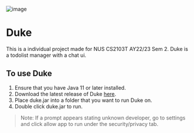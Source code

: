 ![image](https://user-images.githubusercontent.com/84606153/233120107-91182d8f-ed05-42e5-b912-e8faf9cf7e2f.png)

# Duke
This is a individual project made for NUS CS2103T AY22/23 Sem 2. Duke is a todolist manager with a chat ui.

## To use Duke
1. Ensure that you have Java 11 or later installed.
2. Download the latest release of Duke [here](https://github.com/pzhengze/ip/releases/latest).
3. Place duke.jar into a folder that you want to run Duke on.
4. Double click duke.jar to run.

> Note: If a prompt appears stating unknown developer, go to settings and click allow app to run under the security/privacy tab.
